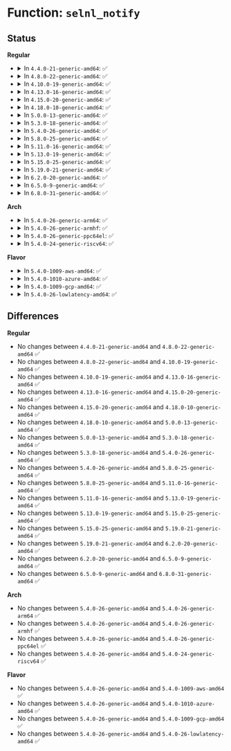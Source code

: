 # Function: <code>selnl_notify</code>

## Status
<b>Regular</b>
<ul>
<li>
<details>
<summary>In <code>4.4.0-21-generic-amd64</code>: ✅</summary>

```c
void selnl_notify(int msgtype, void * data)
```

```json
{
  "name": "selnl_notify",
  "collision_type": "Unique Static",
  "inline_type": "No",
  "funcs": [
    {
      "addr": 18446744071582305040,
      "name": "selnl_notify",
      "external": false,
      "loc": "security/selinux/netlink.c:70",
      "file": "security/selinux/netlink.c",
      "inline": "seen, unknown",
      "caller_inline": [],
      "caller_func": [
        "security/selinux/netlink.c:selnl_notify_setenforce",
        "security/selinux/netlink.c:selnl_notify_policyload"
      ]
    }
  ],
  "symbols": [
    {
      "addr": 18446744071582305040,
      "name": "selnl_notify",
      "section": ".text",
      "bind": "STB_LOCAL",
      "size": 228
    }
  ]
}
```
</details>
</li>
<li>
<details>
<summary>In <code>4.8.0-22-generic-amd64</code>: ✅</summary>

```c
void selnl_notify(int msgtype, void * data)
```

```json
{
  "name": "selnl_notify",
  "collision_type": "Unique Static",
  "inline_type": "No",
  "funcs": [
    {
      "addr": 18446744071582526128,
      "name": "selnl_notify",
      "external": false,
      "loc": "security/selinux/netlink.c:70",
      "file": "security/selinux/netlink.c",
      "inline": "seen, unknown",
      "caller_inline": [],
      "caller_func": [
        "security/selinux/netlink.c:selnl_notify_policyload",
        "security/selinux/netlink.c:selnl_notify_setenforce"
      ]
    }
  ],
  "symbols": [
    {
      "addr": 18446744071582526128,
      "name": "selnl_notify",
      "section": ".text",
      "bind": "STB_LOCAL",
      "size": 235
    }
  ]
}
```
</details>
</li>
<li>
<details>
<summary>In <code>4.10.0-19-generic-amd64</code>: ✅</summary>

```c
void selnl_notify(int msgtype, void * data)
```

```json
{
  "name": "selnl_notify",
  "collision_type": "Unique Static",
  "inline_type": "No",
  "funcs": [
    {
      "addr": 18446744071582618928,
      "name": "selnl_notify",
      "external": false,
      "loc": "security/selinux/netlink.c:70",
      "file": "security/selinux/netlink.c",
      "inline": "seen, unknown",
      "caller_inline": [],
      "caller_func": [
        "security/selinux/netlink.c:selnl_notify_policyload",
        "security/selinux/netlink.c:selnl_notify_setenforce"
      ]
    }
  ],
  "symbols": [
    {
      "addr": 18446744071582618928,
      "name": "selnl_notify",
      "section": ".text",
      "bind": "STB_LOCAL",
      "size": 235
    }
  ]
}
```
</details>
</li>
<li>
<details>
<summary>In <code>4.13.0-16-generic-amd64</code>: ✅</summary>

```c
void selnl_notify(int msgtype, void * data)
```

```json
{
  "name": "selnl_notify",
  "collision_type": "Unique Static",
  "inline_type": "No",
  "funcs": [
    {
      "addr": 18446744071582710192,
      "name": "selnl_notify",
      "external": false,
      "loc": "security/selinux/netlink.c:70",
      "file": "security/selinux/netlink.c",
      "inline": "seen, unknown",
      "caller_inline": [],
      "caller_func": [
        "security/selinux/netlink.c:selnl_notify_policyload",
        "security/selinux/netlink.c:selnl_notify_setenforce"
      ]
    }
  ],
  "symbols": [
    {
      "addr": 18446744071582710192,
      "name": "selnl_notify",
      "section": ".text",
      "bind": "STB_LOCAL",
      "size": 221
    }
  ]
}
```
</details>
</li>
<li>
<details>
<summary>In <code>4.15.0-20-generic-amd64</code>: ✅</summary>

```c
void selnl_notify(int msgtype, void * data)
```

```json
{
  "name": "selnl_notify",
  "collision_type": "Unique Static",
  "inline_type": "No",
  "funcs": [
    {
      "addr": 18446744071582866016,
      "name": "selnl_notify",
      "external": false,
      "loc": "security/selinux/netlink.c:70",
      "file": "security/selinux/netlink.c",
      "inline": "seen, unknown",
      "caller_inline": [],
      "caller_func": [
        "security/selinux/netlink.c:selnl_notify_policyload",
        "security/selinux/netlink.c:selnl_notify_setenforce"
      ]
    }
  ],
  "symbols": [
    {
      "addr": 18446744071582866016,
      "name": "selnl_notify",
      "section": ".text",
      "bind": "STB_LOCAL",
      "size": 221
    }
  ]
}
```
</details>
</li>
<li>
<details>
<summary>In <code>4.18.0-10-generic-amd64</code>: ✅</summary>

```c
void selnl_notify(int msgtype, void * data)
```

```json
{
  "name": "selnl_notify",
  "collision_type": "Unique Static",
  "inline_type": "No",
  "funcs": [
    {
      "addr": 18446744071583064192,
      "name": "selnl_notify",
      "external": false,
      "loc": "security/selinux/netlink.c:70",
      "file": "security/selinux/netlink.c",
      "inline": "seen, unknown",
      "caller_inline": [],
      "caller_func": [
        "security/selinux/netlink.c:selnl_notify_policyload",
        "security/selinux/netlink.c:selnl_notify_setenforce"
      ]
    }
  ],
  "symbols": [
    {
      "addr": 18446744071583064192,
      "name": "selnl_notify",
      "section": ".text",
      "bind": "STB_LOCAL",
      "size": 221
    }
  ]
}
```
</details>
</li>
<li>
<details>
<summary>In <code>5.0.0-13-generic-amd64</code>: ✅</summary>

```c
void selnl_notify(int msgtype, void * data)
```

```json
{
  "name": "selnl_notify",
  "collision_type": "Unique Static",
  "inline_type": "No",
  "funcs": [
    {
      "addr": 18446744071583177680,
      "name": "selnl_notify",
      "external": false,
      "loc": "security/selinux/netlink.c:70",
      "file": "security/selinux/netlink.c",
      "inline": "seen, unknown",
      "caller_inline": [],
      "caller_func": [
        "security/selinux/netlink.c:selnl_notify_policyload",
        "security/selinux/netlink.c:selnl_notify_setenforce"
      ]
    }
  ],
  "symbols": [
    {
      "addr": 18446744071583177680,
      "name": "selnl_notify",
      "section": ".text",
      "bind": "STB_LOCAL",
      "size": 218
    }
  ]
}
```
</details>
</li>
<li>
<details>
<summary>In <code>5.3.0-18-generic-amd64</code>: ✅</summary>

```c
void selnl_notify(int msgtype, void * data)
```

```json
{
  "name": "selnl_notify",
  "collision_type": "Unique Static",
  "inline_type": "No",
  "funcs": [
    {
      "addr": 18446744071583365008,
      "name": "selnl_notify",
      "external": false,
      "loc": "security/selinux/netlink.c:67",
      "file": "security/selinux/netlink.c",
      "inline": "seen, unknown",
      "caller_inline": [],
      "caller_func": [
        "security/selinux/netlink.c:selnl_notify_policyload",
        "security/selinux/netlink.c:selnl_notify_setenforce"
      ]
    }
  ],
  "symbols": [
    {
      "addr": 18446744071583365008,
      "name": "selnl_notify",
      "section": ".text",
      "bind": "STB_LOCAL",
      "size": 237
    }
  ]
}
```
</details>
</li>
<li>
<details>
<summary>In <code>5.4.0-26-generic-amd64</code>: ✅</summary>

```c
void selnl_notify(int msgtype, void * data)
```

```json
{
  "name": "selnl_notify",
  "collision_type": "Unique Static",
  "inline_type": "No",
  "funcs": [
    {
      "addr": 18446744071583471104,
      "name": "selnl_notify",
      "external": false,
      "loc": "security/selinux/netlink.c:67",
      "file": "security/selinux/netlink.c",
      "inline": "seen, unknown",
      "caller_inline": [],
      "caller_func": [
        "security/selinux/netlink.c:selnl_notify_policyload",
        "security/selinux/netlink.c:selnl_notify_setenforce"
      ]
    }
  ],
  "symbols": [
    {
      "addr": 18446744071583471104,
      "name": "selnl_notify",
      "section": ".text",
      "bind": "STB_LOCAL",
      "size": 237
    }
  ]
}
```
</details>
</li>
<li>
<details>
<summary>In <code>5.8.0-25-generic-amd64</code>: ✅</summary>

```c
void selnl_notify(int msgtype, void * data)
```

```json
{
  "name": "selnl_notify",
  "collision_type": "Unique Static",
  "inline_type": "No",
  "funcs": [
    {
      "addr": 18446744071583815632,
      "name": "selnl_notify",
      "external": false,
      "loc": "security/selinux/netlink.c:67",
      "file": "security/selinux/netlink.c",
      "inline": "seen, unknown",
      "caller_inline": [],
      "caller_func": [
        "security/selinux/netlink.c:selnl_notify_policyload",
        "security/selinux/netlink.c:selnl_notify_setenforce"
      ]
    }
  ],
  "symbols": [
    {
      "addr": 18446744071583815632,
      "name": "selnl_notify",
      "section": ".text",
      "bind": "STB_LOCAL",
      "size": 223
    }
  ]
}
```
</details>
</li>
<li>
<details>
<summary>In <code>5.11.0-16-generic-amd64</code>: ✅</summary>

```c
void selnl_notify(int msgtype, void * data)
```

```json
{
  "name": "selnl_notify",
  "collision_type": "Unique Static",
  "inline_type": "No",
  "funcs": [
    {
      "addr": 18446744071583937072,
      "name": "selnl_notify",
      "external": false,
      "loc": "security/selinux/netlink.c:67",
      "file": "security/selinux/netlink.c",
      "inline": "seen, unknown",
      "caller_inline": [],
      "caller_func": [
        "security/selinux/netlink.c:selnl_notify_policyload",
        "security/selinux/netlink.c:selnl_notify_setenforce"
      ]
    }
  ],
  "symbols": [
    {
      "addr": 18446744071583937072,
      "name": "selnl_notify",
      "section": ".text",
      "bind": "STB_LOCAL",
      "size": 223
    }
  ]
}
```
</details>
</li>
<li>
<details>
<summary>In <code>5.13.0-19-generic-amd64</code>: ✅</summary>

```c
void selnl_notify(int msgtype, void * data)
```

```json
{
  "name": "selnl_notify",
  "collision_type": "Unique Static",
  "inline_type": "No",
  "funcs": [
    {
      "addr": 18446744071583964080,
      "name": "selnl_notify",
      "external": false,
      "loc": "security/selinux/netlink.c:67",
      "file": "security/selinux/netlink.c",
      "inline": "seen, unknown",
      "caller_inline": [],
      "caller_func": [
        "security/selinux/netlink.c:selnl_notify_policyload",
        "security/selinux/netlink.c:selnl_notify_setenforce"
      ]
    }
  ],
  "symbols": [
    {
      "addr": 18446744071583964080,
      "name": "selnl_notify",
      "section": ".text",
      "bind": "STB_LOCAL",
      "size": 222
    }
  ]
}
```
</details>
</li>
<li>
<details>
<summary>In <code>5.15.0-25-generic-amd64</code>: ✅</summary>

```c
void selnl_notify(int msgtype, void * data)
```

```json
{
  "name": "selnl_notify",
  "collision_type": "Unique Static",
  "inline_type": "No",
  "funcs": [
    {
      "addr": 18446744071584328624,
      "name": "selnl_notify",
      "external": false,
      "loc": "security/selinux/netlink.c:67",
      "file": "security/selinux/netlink.c",
      "inline": "seen, unknown",
      "caller_inline": [],
      "caller_func": [
        "security/selinux/netlink.c:selnl_notify_policyload",
        "security/selinux/netlink.c:selnl_notify_setenforce"
      ]
    }
  ],
  "symbols": [
    {
      "addr": 18446744071584328624,
      "name": "selnl_notify",
      "section": ".text",
      "bind": "STB_LOCAL",
      "size": 222
    }
  ]
}
```
</details>
</li>
<li>
<details>
<summary>In <code>5.19.0-21-generic-amd64</code>: ✅</summary>

```c
void selnl_notify(int msgtype, void * data)
```

```json
{
  "name": "selnl_notify",
  "collision_type": "Unique Static",
  "inline_type": "No",
  "funcs": [
    {
      "addr": 18446744071584948976,
      "name": "selnl_notify",
      "external": false,
      "loc": "security/selinux/netlink.c:67",
      "file": "security/selinux/netlink.c",
      "inline": "seen, unknown",
      "caller_inline": [],
      "caller_func": [
        "security/selinux/netlink.c:selnl_notify_policyload",
        "security/selinux/netlink.c:selnl_notify_setenforce"
      ]
    }
  ],
  "symbols": [
    {
      "addr": 18446744071584948976,
      "name": "selnl_notify",
      "section": ".text",
      "bind": "STB_LOCAL",
      "size": 267
    }
  ]
}
```
</details>
</li>
<li>
<details>
<summary>In <code>6.2.0-20-generic-amd64</code>: ✅</summary>

```c
void selnl_notify(int msgtype, void * data)
```

```json
{
  "name": "selnl_notify",
  "collision_type": "Unique Static",
  "inline_type": "No",
  "funcs": [
    {
      "addr": 18446744071585661360,
      "name": "selnl_notify",
      "external": false,
      "loc": "security/selinux/netlink.c:67",
      "file": "security/selinux/netlink.c",
      "inline": "seen, unknown",
      "caller_inline": [],
      "caller_func": [
        "security/selinux/netlink.c:selnl_notify_policyload",
        "security/selinux/netlink.c:selnl_notify_setenforce"
      ]
    }
  ],
  "symbols": [
    {
      "addr": 18446744071585661360,
      "name": "selnl_notify",
      "section": ".text",
      "bind": "STB_LOCAL",
      "size": 267
    }
  ]
}
```
</details>
</li>
<li>
<details>
<summary>In <code>6.5.0-9-generic-amd64</code>: ✅</summary>

```c
void selnl_notify(int msgtype, void * data)
```

```json
{
  "name": "selnl_notify",
  "collision_type": "Unique Static",
  "inline_type": "No",
  "funcs": [
    {
      "addr": 18446744071585890960,
      "name": "selnl_notify",
      "external": false,
      "loc": "security/selinux/netlink.c:67",
      "file": "security/selinux/netlink.c",
      "inline": "seen, unknown",
      "caller_inline": [],
      "caller_func": [
        "security/selinux/netlink.c:selnl_notify_policyload",
        "security/selinux/netlink.c:selnl_notify_setenforce"
      ]
    }
  ],
  "symbols": [
    {
      "addr": 18446744071585890960,
      "name": "selnl_notify",
      "section": ".text",
      "bind": "STB_LOCAL",
      "size": 267
    }
  ]
}
```
</details>
</li>
<li>
<details>
<summary>In <code>6.8.0-31-generic-amd64</code>: ✅</summary>

```c
void selnl_notify(int msgtype, void * data)
```

```json
{
  "name": "selnl_notify",
  "collision_type": "Unique Static",
  "inline_type": "No",
  "funcs": [
    {
      "addr": 18446744071586139328,
      "name": "selnl_notify",
      "external": false,
      "loc": "security/selinux/netlink.c:67",
      "file": "security/selinux/netlink.c",
      "inline": "seen, unknown",
      "caller_inline": [],
      "caller_func": [
        "security/selinux/netlink.c:selnl_notify_policyload",
        "security/selinux/netlink.c:selnl_notify_setenforce"
      ]
    }
  ],
  "symbols": [
    {
      "addr": 18446744071586139328,
      "name": "selnl_notify",
      "section": ".text",
      "bind": "STB_LOCAL",
      "size": 267
    }
  ]
}
```
</details>
</li>
</ul>
<b>Arch</b>
<ul>
<li>
<details>
<summary>In <code>5.4.0-26-generic-arm64</code>: ✅</summary>

```c
void selnl_notify(int msgtype, void * data)
```

```json
{
  "name": "selnl_notify",
  "collision_type": "Unique Static",
  "inline_type": "No",
  "funcs": [
    {
      "addr": 18446603336495233680,
      "name": "selnl_notify",
      "external": false,
      "loc": "security/selinux/netlink.c:67",
      "file": "security/selinux/netlink.c",
      "inline": "seen, unknown",
      "caller_inline": [],
      "caller_func": [
        "security/selinux/netlink.c:selnl_notify_policyload",
        "security/selinux/netlink.c:selnl_notify_setenforce"
      ]
    }
  ],
  "symbols": [
    {
      "addr": 18446603336495233680,
      "name": "selnl_notify",
      "section": ".text",
      "bind": "STB_LOCAL",
      "size": 240
    }
  ]
}
```
</details>
</li>
<li>
<details>
<summary>In <code>5.4.0-26-generic-armhf</code>: ✅</summary>

```c
void selnl_notify(int msgtype, void * data)
```

```json
{
  "name": "selnl_notify",
  "collision_type": "Unique Static",
  "inline_type": "No",
  "funcs": [
    {
      "addr": 3228617144,
      "name": "selnl_notify",
      "external": false,
      "loc": "security/selinux/netlink.c:67",
      "file": "security/selinux/netlink.c",
      "inline": "seen, unknown",
      "caller_inline": [],
      "caller_func": [
        "security/selinux/netlink.c:selnl_notify_policyload",
        "security/selinux/netlink.c:selnl_notify_setenforce"
      ]
    }
  ],
  "symbols": [
    {
      "addr": 3228617144,
      "name": "selnl_notify",
      "section": ".text",
      "bind": "STB_LOCAL",
      "size": 244
    }
  ]
}
```
</details>
</li>
<li>
<details>
<summary>In <code>5.4.0-26-generic-ppc64el</code>: ✅</summary>

```c
void selnl_notify(int msgtype, void * data)
```

```json
{
  "name": "selnl_notify",
  "collision_type": "Unique Static",
  "inline_type": "No",
  "funcs": [
    {
      "addr": 13835058055289199024,
      "name": "selnl_notify",
      "external": false,
      "loc": "security/selinux/netlink.c:67",
      "file": "security/selinux/netlink.c",
      "inline": "seen, unknown",
      "caller_inline": [],
      "caller_func": [
        "security/selinux/netlink.c:selnl_notify_policyload",
        "security/selinux/netlink.c:selnl_notify_setenforce"
      ]
    }
  ],
  "symbols": [
    {
      "addr": 13835058055289199024,
      "name": "selnl_notify",
      "section": ".text",
      "bind": "STB_LOCAL",
      "size": 400
    }
  ]
}
```
</details>
</li>
<li>
<details>
<summary>In <code>5.4.0-24-generic-riscv64</code>: ✅</summary>

```c
void selnl_notify(int msgtype, void * data)
```

```json
{
  "name": "selnl_notify",
  "collision_type": "Unique Static",
  "inline_type": "No",
  "funcs": [
    {
      "addr": 18446743936274461670,
      "name": "selnl_notify",
      "external": false,
      "loc": "security/selinux/netlink.c:67",
      "file": "security/selinux/netlink.c",
      "inline": "seen, unknown",
      "caller_inline": [],
      "caller_func": [
        "security/selinux/netlink.c:selnl_notify_policyload",
        "security/selinux/netlink.c:selnl_notify_setenforce"
      ]
    }
  ],
  "symbols": [
    {
      "addr": 18446743936274461670,
      "name": "selnl_notify",
      "section": ".text",
      "bind": "STB_LOCAL",
      "size": 234
    }
  ]
}
```
</details>
</li>
</ul>
<b>Flavor</b>
<ul>
<li>
<details>
<summary>In <code>5.4.0-1009-aws-amd64</code>: ✅</summary>

```c
void selnl_notify(int msgtype, void * data)
```

```json
{
  "name": "selnl_notify",
  "collision_type": "Unique Static",
  "inline_type": "No",
  "funcs": [
    {
      "addr": 18446744071583439840,
      "name": "selnl_notify",
      "external": false,
      "loc": "security/selinux/netlink.c:67",
      "file": "security/selinux/netlink.c",
      "inline": "seen, unknown",
      "caller_inline": [],
      "caller_func": [
        "security/selinux/netlink.c:selnl_notify_policyload",
        "security/selinux/netlink.c:selnl_notify_setenforce"
      ]
    }
  ],
  "symbols": [
    {
      "addr": 18446744071583439840,
      "name": "selnl_notify",
      "section": ".text",
      "bind": "STB_LOCAL",
      "size": 237
    }
  ]
}
```
</details>
</li>
<li>
<details>
<summary>In <code>5.4.0-1010-azure-amd64</code>: ✅</summary>

```c
void selnl_notify(int msgtype, void * data)
```

```json
{
  "name": "selnl_notify",
  "collision_type": "Unique Static",
  "inline_type": "No",
  "funcs": [
    {
      "addr": 18446744071583376912,
      "name": "selnl_notify",
      "external": false,
      "loc": "security/selinux/netlink.c:67",
      "file": "security/selinux/netlink.c",
      "inline": "seen, unknown",
      "caller_inline": [],
      "caller_func": [
        "security/selinux/netlink.c:selnl_notify_policyload",
        "security/selinux/netlink.c:selnl_notify_setenforce"
      ]
    }
  ],
  "symbols": [
    {
      "addr": 18446744071583376912,
      "name": "selnl_notify",
      "section": ".text",
      "bind": "STB_LOCAL",
      "size": 237
    }
  ]
}
```
</details>
</li>
<li>
<details>
<summary>In <code>5.4.0-1009-gcp-amd64</code>: ✅</summary>

```c
void selnl_notify(int msgtype, void * data)
```

```json
{
  "name": "selnl_notify",
  "collision_type": "Unique Static",
  "inline_type": "No",
  "funcs": [
    {
      "addr": 18446744071583423616,
      "name": "selnl_notify",
      "external": false,
      "loc": "security/selinux/netlink.c:67",
      "file": "security/selinux/netlink.c",
      "inline": "seen, unknown",
      "caller_inline": [],
      "caller_func": [
        "security/selinux/netlink.c:selnl_notify_policyload",
        "security/selinux/netlink.c:selnl_notify_setenforce"
      ]
    }
  ],
  "symbols": [
    {
      "addr": 18446744071583423616,
      "name": "selnl_notify",
      "section": ".text",
      "bind": "STB_LOCAL",
      "size": 237
    }
  ]
}
```
</details>
</li>
<li>
<details>
<summary>In <code>5.4.0-26-lowlatency-amd64</code>: ✅</summary>

```c
void selnl_notify(int msgtype, void * data)
```

```json
{
  "name": "selnl_notify",
  "collision_type": "Unique Static",
  "inline_type": "No",
  "funcs": [
    {
      "addr": 18446744071583519776,
      "name": "selnl_notify",
      "external": false,
      "loc": "security/selinux/netlink.c:67",
      "file": "security/selinux/netlink.c",
      "inline": "seen, unknown",
      "caller_inline": [],
      "caller_func": [
        "security/selinux/netlink.c:selnl_notify_policyload",
        "security/selinux/netlink.c:selnl_notify_setenforce"
      ]
    }
  ],
  "symbols": [
    {
      "addr": 18446744071583519776,
      "name": "selnl_notify",
      "section": ".text",
      "bind": "STB_LOCAL",
      "size": 237
    }
  ]
}
```
</details>
</li>
</ul>

## Differences
<b>Regular</b>
<ul>
<li>
No changes between <code>4.4.0-21-generic-amd64</code> and <code>4.8.0-22-generic-amd64</code> ✅
</li>
<li>
No changes between <code>4.8.0-22-generic-amd64</code> and <code>4.10.0-19-generic-amd64</code> ✅
</li>
<li>
No changes between <code>4.10.0-19-generic-amd64</code> and <code>4.13.0-16-generic-amd64</code> ✅
</li>
<li>
No changes between <code>4.13.0-16-generic-amd64</code> and <code>4.15.0-20-generic-amd64</code> ✅
</li>
<li>
No changes between <code>4.15.0-20-generic-amd64</code> and <code>4.18.0-10-generic-amd64</code> ✅
</li>
<li>
No changes between <code>4.18.0-10-generic-amd64</code> and <code>5.0.0-13-generic-amd64</code> ✅
</li>
<li>
No changes between <code>5.0.0-13-generic-amd64</code> and <code>5.3.0-18-generic-amd64</code> ✅
</li>
<li>
No changes between <code>5.3.0-18-generic-amd64</code> and <code>5.4.0-26-generic-amd64</code> ✅
</li>
<li>
No changes between <code>5.4.0-26-generic-amd64</code> and <code>5.8.0-25-generic-amd64</code> ✅
</li>
<li>
No changes between <code>5.8.0-25-generic-amd64</code> and <code>5.11.0-16-generic-amd64</code> ✅
</li>
<li>
No changes between <code>5.11.0-16-generic-amd64</code> and <code>5.13.0-19-generic-amd64</code> ✅
</li>
<li>
No changes between <code>5.13.0-19-generic-amd64</code> and <code>5.15.0-25-generic-amd64</code> ✅
</li>
<li>
No changes between <code>5.15.0-25-generic-amd64</code> and <code>5.19.0-21-generic-amd64</code> ✅
</li>
<li>
No changes between <code>5.19.0-21-generic-amd64</code> and <code>6.2.0-20-generic-amd64</code> ✅
</li>
<li>
No changes between <code>6.2.0-20-generic-amd64</code> and <code>6.5.0-9-generic-amd64</code> ✅
</li>
<li>
No changes between <code>6.5.0-9-generic-amd64</code> and <code>6.8.0-31-generic-amd64</code> ✅
</li>
</ul>
<b>Arch</b>
<ul>
<li>
No changes between <code>5.4.0-26-generic-amd64</code> and <code>5.4.0-26-generic-arm64</code> ✅
</li>
<li>
No changes between <code>5.4.0-26-generic-amd64</code> and <code>5.4.0-26-generic-armhf</code> ✅
</li>
<li>
No changes between <code>5.4.0-26-generic-amd64</code> and <code>5.4.0-26-generic-ppc64el</code> ✅
</li>
<li>
No changes between <code>5.4.0-26-generic-amd64</code> and <code>5.4.0-24-generic-riscv64</code> ✅
</li>
</ul>
<b>Flavor</b>
<ul>
<li>
No changes between <code>5.4.0-26-generic-amd64</code> and <code>5.4.0-1009-aws-amd64</code> ✅
</li>
<li>
No changes between <code>5.4.0-26-generic-amd64</code> and <code>5.4.0-1010-azure-amd64</code> ✅
</li>
<li>
No changes between <code>5.4.0-26-generic-amd64</code> and <code>5.4.0-1009-gcp-amd64</code> ✅
</li>
<li>
No changes between <code>5.4.0-26-generic-amd64</code> and <code>5.4.0-26-lowlatency-amd64</code> ✅
</li>
</ul>
